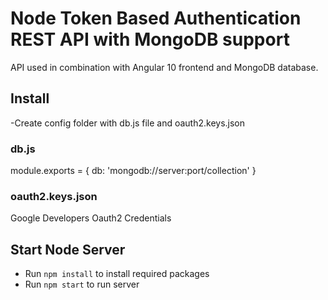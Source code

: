 # Node Token Based Authentication REST API with MongoDB support

API used in combination with Angular 10 frontend and MongoDB database.


## Install
-Create config folder with db.js file and oauth2.keys.json

### db.js
module.exports = {
    db: 'mongodb://server:port/collection'
}

### oauth2.keys.json 
Google Developers Oauth2 Credentials


## Start Node Server

- Run `npm install` to install required packages 
- Run `npm start` to run server

